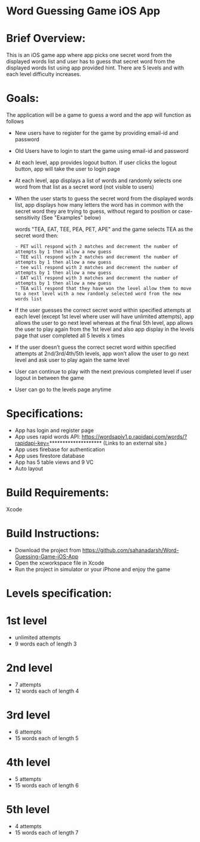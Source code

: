 # Word Guessing Game iOS App
# Brief Overview:

This is an iOS game app where app picks one secret word from the displayed words list and user has to guess that secret word from the displayed words list using app provided hint. There are 5 levels and with each level difficulty increases.

# Goals:

The application will be a game to guess a word and the app will function as follows

 - New users have to register for the game by providing email-id and password
 - Old Users have to login to start the game using email-id and password
 - At each level, app provides logout button. If user clicks the logout button, app will take the user to login page
 - At each level, app displays a list of words and randomly selects one word from that list as a secret word (not visible to users)
 - When the user starts to guess the secret word from the displayed words list, app displays how many letters the word has in common with the secret word they are trying to guess, without regard to position or case-sensitivity (See "Examples" below)
      
      words "TEA, EAT, TEE, PEA, PET, APE" and the game selects TEA as the secret word then:

       - PET will respond with 2 matches and decrement the number of attempts by 1 then allow a new guess
       - TEE will respond with 2 matches and decrement the number of attempts by 1 then allow a new guess
       - tee will respond with 2 matches and decrement the number of attempts by 1 then allow a new guess
       - EAT will respond with 3 matches and decrement the number of attempts by 1 then allow a new guess
       - TEA will respond that they have won the level allow them to move to a next level with a new randomly selected word from the new words list

 - If the user guesses the correct secret word within specified attempts at each level (except 1st level where user will have unlimited attempts), app allows the user to go next level whereas at the final 5th level, app allows the user to play again from the 1st level and also app display in the levels page that user completed all 5 levels x times
 - If the user doesn’t guess the correct secret word within specified attempts at 2nd/3rd/4th/5th levels, app won’t allow the user to go next level and ask user to play again the same level
 - User can continue to play with the next previous completed level if user logout in between the game
 - User can go to the levels page anytime

# Specifications:

 - App has login and register page
 - App uses rapid words API: https://wordsapiv1.p.rapidapi.com/words/?rapidapi-key=******************** (Links to an external site.)
 - App uses firebase for authentication
 - App uses firestore database
 - App has 5 table views and 9 VC
 - Auto layout

# Build Requirements:

Xcode

# Build Instructions:

 - Download the project from https://github.com/sahanadarsh/Word-Guessing-Game-iOS-App
 - Open the xcworkspace file in Xcode
 - Run the project in simulator or your iPhone and enjoy the game

# Levels specification:

# 1st level
 - unlimited attempts
 - 9 words each of length 3

# 2nd level
 - 7 attempts
 - 12 words each of length 4

# 3rd level
 - 6 attempts
 - 15 words each of length 5

# 4th level
 - 5 attempts
 - 15 words each of length 6

# 5th level
 - 4 attempts
 - 15 words each of length 7
